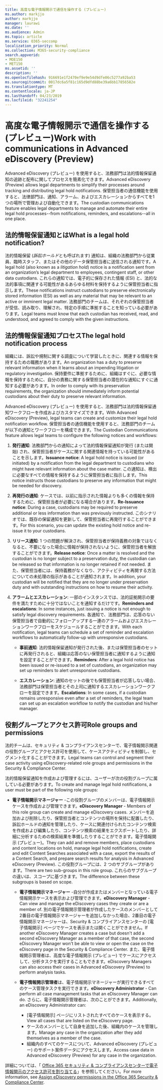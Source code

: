 ```yaml
---
title: 高度な電子情報開示で通信を操作する (プレビュー)
ms.author: markjjo
author: markjjo
manager: laurawi
ms.date: ''
ms.audience: Admin
ms.topic: article
ms.service: O365-seccomp
localization_priority: Normal
ms.collection: M365-security-compliance
search.appverid:
- MOE150
- MET150
ms.assetid: ''
description: ''
ms.openlocfilehash: 916691e1f2470ef9e9e54d9dfe06c5277a92ba53
ms.sourcegitcommit: 0017dc6a5f81c165d9dfd88be39a6bb17856582e
ms.translationtype: MT
ms.contentlocale: ja-JP
ms.lasthandoff: 04/23/2019
ms.locfileid: "32241254"
---
```

# <a name="work-with-communications-in-advanced-ediscovery-preview"></a><span data-ttu-id="8ccef-102">高度な電子情報開示で通信を操作する (プレビュー)</span><span class="sxs-lookup"><span data-stu-id="8ccef-102">Work with communications in Advanced eDiscovery (Preview)</span></span>

<span data-ttu-id="8ccef-103">Advanced eDiscovery (プレビュー) を使用すると、法務部門は法的情報保留通知の追跡と配布に関してプロセスを簡素化できます。</span><span class="sxs-lookup"><span data-stu-id="8ccef-103">Advanced eDiscovery (Preview) allows legal departments to simplify their processes around tracking and distributing legal hold notifications.</span></span> <span data-ttu-id="8ccef-104">保管担当者の通信機能を使用すると、法律部門は、通知、アラーム、およびエスカレーションからすべてを1つの場所で管理および自動化できます。</span><span class="sxs-lookup"><span data-stu-id="8ccef-104">The custodian communications feature enables legal departments to manage and automate their entire legal hold processes--from notifications, reminders, and escalations--all in one place.</span></span>

## <a name="what-is-a-legal-hold-notification"></a><span data-ttu-id="8ccef-105">法的情報保留通知とは</span><span class="sxs-lookup"><span data-stu-id="8ccef-105">What is a legal hold notification?</span></span>

<span data-ttu-id="8ccef-106">法的情報保留 (*訴訟ホールド*とも呼ばれます) 通知は、組織の法務部門から従業員、臨時スタッフ、またはその他のデータ保管担当者に送信される通知です。</span><span class="sxs-lookup"><span data-stu-id="8ccef-106">A legal hold (also known as a *litigation hold*) notice is a notification sent from an organization’s legal department to employees, contingent staff, or other data custodians.</span></span> <span data-ttu-id="8ccef-107">これらの通知では、電子的に保存された情報 (ESI) と、法的な法的事項に関連する可能性があるあらゆる材料を保持するように保管担当者に指示します。</span><span class="sxs-lookup"><span data-stu-id="8ccef-107">These notifications instruct custodians to preserve electronically stored information (ESI) as well as any material that may be relevant to an active or imminent legal matter.</span></span> <span data-ttu-id="8ccef-108">法務部門のチームは、それぞれの保管担当者が受信、読み取り、理解され、特定の手順に準拠することを知っている必要があります。</span><span class="sxs-lookup"><span data-stu-id="8ccef-108">Legal teams must know that each custodian has received, read, and understood, and agreed to comply with the given instructions.</span></span>

## <a name="the-legal-hold-notification-process"></a><span data-ttu-id="8ccef-109">法的情報保留通知プロセス</span><span class="sxs-lookup"><span data-stu-id="8ccef-109">The legal hold notification process</span></span>

<span data-ttu-id="8ccef-110">組織には、訴訟や規制に関する調査について学習したときに、関連する情報を保持するための職務があります。</span><span class="sxs-lookup"><span data-stu-id="8ccef-110">An organization has a duty to preserve relevant information when it learns about an impending litigation or regulatory investigation.</span></span> <span data-ttu-id="8ccef-111">保持要件に準拠するために、組織はすぐに、必要な情報を保持するために、自分の責務に関する保管担当者の潜在的な通知にすぐに通知する必要があります。</span><span class="sxs-lookup"><span data-stu-id="8ccef-111">In order to comply with its preservation requirements, the organization should immediately inform potential custodians about their duty to preserve relevant information.</span></span> 

<span data-ttu-id="8ccef-112">Advanced eDiscovery (プレビュー) を使用すると、法務部門は法的情報保留通知ワークフローを作成およびカスタマイズできます。</span><span class="sxs-lookup"><span data-stu-id="8ccef-112">With Advanced eDiscovery (Preview), legal teams can create and customize their legal hold notification workflow.</span></span> <span data-ttu-id="8ccef-113">保管担当者の通信機能を使用すると、法務部門のチームが以下の通知とワークフローを構成できます。</span><span class="sxs-lookup"><span data-stu-id="8ccef-113">The Custodian Communications feature allows legal teams to configure the following notices and workflows:</span></span>

1. <span data-ttu-id="8ccef-114">**発行通知**: 法務部門からの通知によって法的情報保留通知が発行 (または開始) され、保管担当者がケースに関する関連情報を持っている可能性があることを示します。</span><span class="sxs-lookup"><span data-stu-id="8ccef-114">**Issuance notice**: A legal hold notice is issued (or initiated) by a notification from the legal department to custodians who might have relevant information about the case matter.</span></span> <span data-ttu-id="8ccef-115">この通知は、検出に必要なすべての情報を保持するように保管担当者に指示します。</span><span class="sxs-lookup"><span data-stu-id="8ccef-115">This notice instructs those custodians to preserve any information that might be needed for discovery.</span></span> 
   
2.  <span data-ttu-id="8ccef-116">**再発行の通知**: ケースでは、以前に指示された情報よりも多くの情報を保持するために、保管担当者が必要になる場合があります。</span><span class="sxs-lookup"><span data-stu-id="8ccef-116">**Re-Issuance notice**: During a case, custodians may be required to preserve additional or less information than was previously instructed.</span></span> <span data-ttu-id="8ccef-117">このシナリオでは、既存の保留通知を更新して、保管担当者に再発行することができます。</span><span class="sxs-lookup"><span data-stu-id="8ccef-117">For this scenario, you can update the existing hold notice and re-issue it to your custodians.</span></span>

3.  <span data-ttu-id="8ccef-118">**リリース通知**: 1 つの問題が解決され、保管担当者が保持義務の対象ではなくなると、不要になった場合に情報が保持されないように、保管担当者を解放することができます。</span><span class="sxs-lookup"><span data-stu-id="8ccef-118">**Release notice**: Once a matter is resolved and the custodian is no longer subject to a preservation duty, the custodian can be released so that information is no longer retained if not needed.</span></span> <span data-ttu-id="8ccef-119">また、保管担当者には、保持義務がなくなり、アクティビティを再開する方法についての未処理の指示があることが通知されます。</span><span class="sxs-lookup"><span data-stu-id="8ccef-119">In addition, your custodian will be notified that they are no longer under preservation duty and with outstanding instructions on how to resume their activity.</span></span>

4. <span data-ttu-id="8ccef-120">**アラームとエスカレーション**: 一部のインスタンスでは、法的証拠開示の要件を満たすために十分ではないことを通知するだけです。</span><span class="sxs-lookup"><span data-stu-id="8ccef-120">**Reminders and escalations**: In some instances, just issuing a notice is not enough to satisfy legal discovery requirements.</span></span> <span data-ttu-id="8ccef-121">各通知で、法務部門は、応答のない保管担当者で自動的にフォローアップする一連のアラームおよびエスカレーションワークフローをスケジュールすることができます。</span><span class="sxs-lookup"><span data-stu-id="8ccef-121">With each notification, legal teams can schedule a set of reminder and escalation workflows to automatically follow-up with unresponsive custodians.</span></span>

    - <span data-ttu-id="8ccef-122">**事前通知**: 法的情報保留通知が発行された後、または保管担当者のセットに再発行されると、組織は応答のない保管担当者に通知するように通知を設定することができます。</span><span class="sxs-lookup"><span data-stu-id="8ccef-122">**Reminders**:  After a legal hold notice has been issued or re-issued to a set of custodians, an organization may set up reminders to alert unresponsive custodians.</span></span> 

    - <span data-ttu-id="8ccef-123">**エスカレーション**: 通知のセットの後でも保管担当者が応答しない場合、法務部門は保管担当者とその上司に通知するエスカレーションワークフローを設定できます。</span><span class="sxs-lookup"><span data-stu-id="8ccef-123">**Escalations**: In some cases, if a custodian remains unresponsive even after a set of reminders, the legal team can set up an escalation workflow to notify the custodian and his/her manager.</span></span>

## <a name="role-groups-and-permissions"></a><span data-ttu-id="8ccef-124">役割グループとアクセス許可</span><span class="sxs-lookup"><span data-stu-id="8ccef-124">Role groups and permissions</span></span> 

<span data-ttu-id="8ccef-125">法的チームは、セキュリティ & コンプライアンスセンターで、電子情報開示関連の役割グループとアクセス許可を使用して、ケースアクティビティを制御し、セグメント化することができます。</span><span class="sxs-lookup"><span data-stu-id="8ccef-125">Legal teams can control and segment their case activity using eDiscovery-related role groups and permissions in the Security & Compliance Center.</span></span> 

<span data-ttu-id="8ccef-126">法的情報保留通知を作成および管理するには、ユーザーが次の役割グループに属している必要があります。</span><span class="sxs-lookup"><span data-stu-id="8ccef-126">To create and manage legal hold notifications, a user must be part of the following role groups:</span></span>

- <span data-ttu-id="8ccef-127">**電子情報開示マネージャー** -この役割グループのメンバーは、電子情報開示ケースを作成および管理できます。</span><span class="sxs-lookup"><span data-stu-id="8ccef-127">**eDiscovery Manager** - Members of this role group can create and manage eDiscovery cases.</span></span> <span data-ttu-id="8ccef-128">メンバーを追加および削除したり、保管担当者とコンテンツの場所を保持に配置したり、訴訟ホールドの通知を管理したり、ケースに関連付けられたコンテンツ検索を作成および編集したり、コンテンツ検索の結果をエクスポートしたり、詳細に分析するための検索結果を準備したりすることができます。電子情報開示 (プレビュー)。</span><span class="sxs-lookup"><span data-stu-id="8ccef-128">They can add and remove members, place custodians and content locations on hold, manage legal hold notifications, create and edit Content Searches associated with a case, export the results of a Content Search, and prepare search results for analysis in Advanced eDiscovery (Preview).</span></span> <span data-ttu-id="8ccef-129">この役割グループには、2 つのサブグループがあります。</span><span class="sxs-lookup"><span data-stu-id="8ccef-129">There are two sub-groups in this role group.</span></span> <span data-ttu-id="8ccef-130">これらのサブグループの違いは、スコープに基づきます。</span><span class="sxs-lookup"><span data-stu-id="8ccef-130">The difference between these subgroups is based on scope.</span></span>

  - <span data-ttu-id="8ccef-131">**電子情報開示マネージャー** -自分が作成またはメンバーとなっている電子情報開示ケースを表示および管理できます。</span><span class="sxs-lookup"><span data-stu-id="8ccef-131">**eDiscovery Manager** - Can view and manage the eDiscovery cases they create or are a member of.</span></span> <span data-ttu-id="8ccef-132">別の電子情報開示管理者が作成したケースのメンバーとして2番目の電子情報開示マネージャーを追加しなかった場合、2番目の電子情報開示マネージャーは、Security & コンプライアンスセンターの [電子情報開示] ページでケースを表示または開くことができません。</span><span class="sxs-lookup"><span data-stu-id="8ccef-132">If another eDiscovery Manager creates a case but doesn't add a second eDiscovery Manager as a member of that case, the second eDiscovery Manager won't be able to view or open the case on the eDiscovery page in the Security & Compliance Center.</span></span> <span data-ttu-id="8ccef-133">また、電子情報開示管理者は、高度な電子情報開示 (プレビュー) でケースにアクセスして、分析タスクを実行することもできます。</span><span class="sxs-lookup"><span data-stu-id="8ccef-133">eDiscovery Managers can also access their cases in Advanced eDiscovery (Preview) to perform analysis tasks.</span></span>

  - <span data-ttu-id="8ccef-134">**電子情報開示管理者**は、電子情報開示マネージャーが実行できるすべてのケース管理タスクを実行できます。</span><span class="sxs-lookup"><span data-stu-id="8ccef-134">**eDiscovery Administrator** - Can perform all case management tasks that an eDiscovery Manager can do.</span></span> <span data-ttu-id="8ccef-135">さらに、電子情報開示管理者は、次のことができます。</span><span class="sxs-lookup"><span data-stu-id="8ccef-135">Additionally, an eDiscovery Administrator can:</span></span>
    
    - <span data-ttu-id="8ccef-136">[電子情報開示] ページにリストされたすべてのケースを表示する。</span><span class="sxs-lookup"><span data-stu-id="8ccef-136">View all cases that are listed on the eDiscovery page.</span></span>
    - <span data-ttu-id="8ccef-137">ケースのメンバーとして自身を追加した後、組織内のケースを管理します。</span><span class="sxs-lookup"><span data-stu-id="8ccef-137">Manage any case in the organization after they add themselves as a member of the case.</span></span>
    - <span data-ttu-id="8ccef-138">組織内のすべてのケースについて、Advanced eDiscovery (プレビュー) のサポート案件データにアクセスします。</span><span class="sxs-lookup"><span data-stu-id="8ccef-138">Access case data in Advanced eDiscovery (Preview) for any case in the organization.</span></span>

<span data-ttu-id="8ccef-139">詳細については、「 [Office 365 セキュリティ & コンプライアンスセンターで電子情報開示のアクセス許可を割り当てる](../assign-ediscovery-permissions.md)」を参照してください。</span><span class="sxs-lookup"><span data-stu-id="8ccef-139">For more information, see [Assign eDiscovery permissions in the Office 365 Security & Compliance Center](../assign-ediscovery-permissions.md).</span></span>